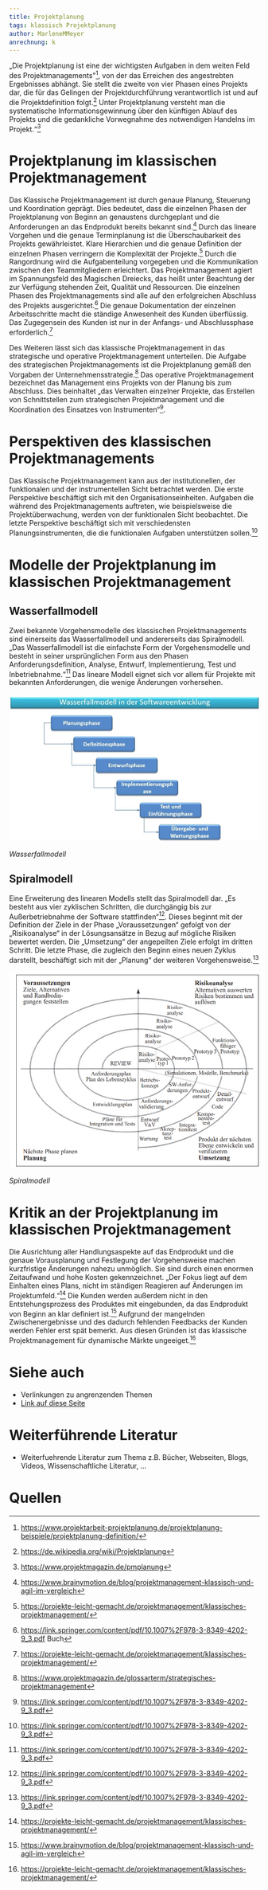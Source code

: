 ```yaml
---
title: Projektplanung
tags: klassisch Projektplanung
author: MarleneMMeyer
anrechnung: k
---
```


„Die Projektplanung ist eine der wichtigsten Aufgaben in dem weiten Feld des Projektmanagements"[^1], von der das Erreichen des angestrebten Ergebnisses abhängt. Sie stellt die zweite von vier Phasen eines Projekts dar, die für das Gelingen der Projektdurchführung verantwortlich ist und auf die Projektdefinition folgt.[^2] Unter Projektplanung versteht man die systematische Informationsgewinnung über den künftigen Ablauf des Projekts und die gedankliche Vorwegnahme des notwendigen Handelns im Projekt.“[^3]


# Projektplanung im klassischen Projektmanagement

Das Klassische Projektmanagement ist durch genaue Planung, Steuerung und Koordination geprägt. Dies bedeutet, dass die einzelnen Phasen der Projektplanung von Beginn an genaustens durchgeplant und die Anforderungen an das Endprodukt bereits bekannt sind.[^4] Durch das lineare Vorgehen und die genaue Terminplanung ist die Überschaubarkeit des Projekts gewährleistet. Klare Hierarchien und die genaue Definition der einzelnen Phasen verringern die Komplexität der Projekte.[^5] Durch die Rangordnung wird die Aufgabenteilung vorgegeben und die Kommunikation zwischen den Teammitgliedern erleichtert. Das Projektmanagement agiert im Spannungsfeld des Magischen Dreiecks, das heißt unter Beachtung der zur Verfügung stehenden Zeit, Qualität und Ressourcen. Die einzelnen Phasen des Projektmanagements sind alle auf den erfolgreichen Abschluss des Projekts ausgerichtet.[^6] Die genaue Dokumentation der einzelnen Arbeitsschritte macht die ständige Anwesenheit des Kunden überflüssig. Das Zugegensein des Kunden ist nur in der Anfangs- und Abschlussphase erforderlich.[^7]

Des Weiteren lässt sich das klassische Projektmanagement in das strategische und operative Projektmanagement unterteilen. Die Aufgabe des strategischen Projektmanagements ist die Projektplanung gemäß den Vorgaben der Unternehmensstrategie.[^8] Das operative Projektmanagement bezeichnet das Management eins Projekts von der Planung bis zum Abschluss. Dies beinhaltet „das Verwalten einzelner Projekte, das Erstellen von Schnittstellen zum strategischen Projektmanagement und die Koordination des Einsatzes von Instrumenten“[^9].


# Perspektiven des klassischen Projektmanagements

Das Klassische Projektmanagement kann aus der institutionellen, der funktionalen und der instrumentellen Sicht betrachtet werden. Die erste Perspektive beschäftigt sich mit den Organisationseinheiten. Aufgaben die während des Projektmanagements auftreten, wie beispielsweise die Projektüberwachung, werden von der funktionalen Sicht beobachtet. Die letzte Perspektive beschäftigt sich mit verschiedensten Planungsinstrumenten, die die funktionalen Aufgaben unterstützen sollen.[^10]


# Modelle der Projektplanung im klassischen Projektmanagement

## Wasserfallmodell 

Zwei bekannte Vorgehensmodelle des klassischen Projektmanagements sind einerseits das Wasserfallmodell und andererseits das Spiralmodell. „Das Wasserfallmodell ist die einfachste Form der Vorgehensmodelle und besteht in seiner ursprünglichen Form aus den Phasen Anforderungsdefinition, Analyse, Entwurf, Implementierung, Test und Inbetriebnahme.“[^11] Das lineare Modell eignet sich vor allem für Projekte mit bekannten Anforderungen, die wenige Änderungen vorhersehen.

![Beispielabbildung](Projektplanung/Wasserfallmodell.jpg) 

*Wasserfallmodell*

## Spiralmodell

Eine Erweiterung des linearen Modells stellt das Spiralmodell dar. „Es besteht aus vier zyklischen Schritten, die durchgängig bis zur Außerbetriebnahme der Software stattfinden“[^12]. Dieses beginnt mit der Definition der Ziele in der Phase „Voraussetzungen“ gefolgt von der „Risikoanalyse“ in der Lösungsansätze in Bezug auf mögliche Risiken bewertet werden. Die „Umsetzung“ der angepeilten Ziele erfolgt im dritten Schritt. Die letzte Phase, die zugleich den Beginn eines neuen Zyklus darstellt, beschäftigt sich mit der „Planung“ der weiteren Vorgehensweise.[^13]

![Beispielabbildung](Projektplanung/Spiralmodell.jpg) 

*Spiralmodell*


# Kritik an der Projektplanung im klassischen Projektmanagement

Die Ausrichtung aller Handlungsaspekte auf das Endprodukt und die genaue Vorausplanung und Festlegung der Vorgehensweise machen kurzfristige Änderungen nahezu unmöglich. Sie sind durch einen enormen Zeitaufwand und hohe Kosten gekennzeichnet. „Der Fokus liegt auf dem Einhalten eines Plans, nicht im ständigen Reagieren auf Änderungen im Projektumfeld.“[^14] Die Kunden werden außerdem nicht in den Entstehungsprozess des Produktes mit eingebunden, da das Endprodukt von Beginn an klar definiert ist.[^15] Aufgrund der mangelnden Zwischenergebnisse und des dadurch fehlenden Feedbacks der Kunden werden Fehler erst spät bemerkt. Aus diesen Gründen ist das klassische Projektmanagement für dynamische Märkte ungeeiget.[^16]


# Siehe auch

* Verlinkungen zu angrenzenden Themen
* [Link auf diese Seite](Projektplanung.md)

# Weiterführende Literatur

* Weiterfuehrende Literatur zum Thema z.B. Bücher, Webseiten, Blogs, Videos, Wissenschaftliche Literatur, ...

# Quellen

[^1]: https://www.projektarbeit-projektplanung.de/projektplanung-beispiele/projektplanung-definition/ 
[^2]: https://de.wikipedia.org/wiki/Projektplanung
[^3]: https://www.projektmagazin.de/pmplanung
[^4]: https://www.brainymotion.de/blog/projektmanagement-klassisch-und-agil-im-vergleich
[^5]: https://projekte-leicht-gemacht.de/projektmanagement/klassisches-projektmanagement/ 
[^6]: https://link.springer.com/content/pdf/10.1007%2F978-3-8349-4202-9_3.pdf Buch 
[^7]: https://projekte-leicht-gemacht.de/projektmanagement/klassisches-projektmanagement/ 
[^8]: https://www.projektmagazin.de/glossarterm/strategisches-projektmanagement 
[^9]: https://link.springer.com/content/pdf/10.1007%2F978-3-8349-4202-9_3.pdf 
[^10]: https://link.springer.com/content/pdf/10.1007%2F978-3-8349-4202-9_3.pdf 
[^11]: https://link.springer.com/content/pdf/10.1007%2F978-3-8349-4202-9_3.pdf 
[^12]: https://link.springer.com/content/pdf/10.1007%2F978-3-8349-4202-9_3.pdf 
[^13]: https://link.springer.com/content/pdf/10.1007%2F978-3-8349-4202-9_3.pdf 
[^14]: https://projekte-leicht-gemacht.de/projektmanagement/klassisches-projektmanagement/ 
[^15]: https://www.brainymotion.de/blog/projektmanagement-klassisch-und-agil-im-vergleich 
[^16]: https://projekte-leicht-gemacht.de/projektmanagement/klassisches-projektmanagement/ 
